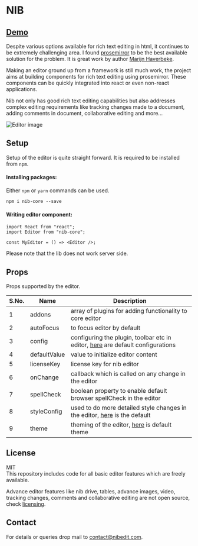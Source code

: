 # NIB

## [Demo](http://www.nibedit.com)

Despite various options available for rich text editing in html, it continues to be extremely challenging area. I found [prosemirror](http://prosemirror.net) to be the best available solution for the problem. It is great work by author [Marijn Haverbeke](http://marijnhaverbeke.nl/).

Making an editor ground up from a framework is still much work, the project aims at building components for rich text editing using prosemirror. These components can be quickly integrated into react or even non-react applications.

Nib not only has good rich text editing capabilities but also addresses complex editing requirements like tracking changes made to a document, adding comments in document, collaborative editing and more...

![Editor image](https://i.imgur.com/WyM2rzq.png)

## Setup

Setup of the editor is quite straight forward. It is required to be installed from `npm`.

#### Installing packages:

Either `npm` or `yarn` commands can be used.

```
npm i nib-core --save
```

#### Writing editor component:

```
import React from "react";
import Editor from "nib-core";

const MyEditor = () => <Editor />;
```

Please note that the lib does not work server side.

## Props

Props supported by the editor.

| S.No. | Name         | Description                                                                                                                                                      |
| ----- | ------------ | ---------------------------------------------------------------------------------------------------------------------------------------------------------------- |
| 1     | addons       | array of plugins for adding functionality to core editor                                                                                                         |
| 2     | autoFocus    | to focus editor by default                                                                                                                                       |
| 3     | config       | configuring the plugin, toolbar etc in editor, [here](https://github.com/nib-edit/Nib/blob/master/packages/core/src/config/editor.js) are default configurations |
| 4     | defaultValue | value to initialize editor content                                                                                                                               |
| 5     | licenseKey   | license key for nib editor                                                                                                                                       |
| 6     | onChange     | callback which is called on any change in the editor                                                                                                             |
| 7     | spellCheck   | boolean property to enable default browser spellCheck in the editor                                                                                              |
| 8     | styleConfig  | used to do more detailed style changes in the editor, [here](https://github.com/nib-edit/Nib/blob/master/packages/core/src/config/styles.js) is the default      |
| 9     | theme        | theming of the editor, [here](https://github.com/nib-edit/Nib/blob/master/packages/core/src/config/theme.js) is default theme                                    |

## License

MIT
<br/>
This repository includes code for all basic editor features which are freely available.

Advance editor features like nib drive, tables, advance images, video, tracking changes, comments and collaborative editing are not open source, check [licensing](http://www.nibedit.com/index.html#/License).

## Contact

For details or queries drop mail to contact@nibedit.com.
